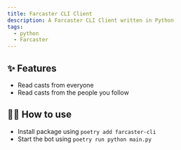 ```yaml
---
title: Farcaster CLI Client
description: A Farcaster CLI Client written in Python
tags:
  - python
  - Farcaster
---
```

## ✨ Features

- Read casts from everyone
- Read casts from the people you follow

## 💁‍♀️ How to use

- Install package using `poetry add farcaster-cli`
- Start the bot using `poetry run python main.py`
